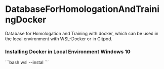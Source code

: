 # DatabaseForHomologationAndTrainingDocker
Database for Homologation and Training with docker, which can be used in the local environment with WSL-Docker or in Gitpod.

### Installing Docker in Local Environment Windows 10
´´´bash
wsl --instal
´´´
